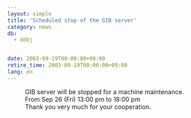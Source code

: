 ```yaml
---
layout: simple
title: 'Scheduled stop of the GIB server'
category: news
db:
  - ddbj


date: 2003-09-19T00:00:00+09:00
retire_time: 2003-09-19T00:00:00+09:00
lang: en
---
```


<dd>GIB server will be stopped for a machine maintenance.<br>
<dd>From Sep 26 (Fri) 13:00 pm to 18:00 pm<br>
<dd>Thank you very much for your cooperation.</dd>
</dd>
</dd>
